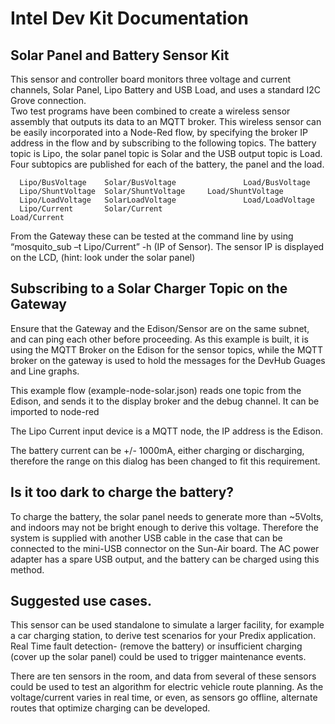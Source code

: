 # Intel Dev Kit Documentation

## Solar Panel and Battery Sensor Kit

This sensor and controller board monitors three voltage and current channels, Solar Panel, Lipo Battery and USB Load, and uses a standard I2C Grove connection.  
Two test programs have been combined to create a wireless sensor assembly that outputs its data to an MQTT broker. 
This wireless sensor can be easily incorporated into a Node-Red flow, by specifying the broker IP address in the flow and by subscribing to the following topics.
The battery topic is Lipo, the solar panel topic is Solar and the USB output topic is Load. Four subtopics are published for each of the battery, the panel and the load.


      Lipo/BusVoltage    Solar/BusVoltage				Load/BusVoltage
      Lipo/ShuntVoltage  Solar/ShuntVoltage		Load/ShuntVoltage
      Lipo/LoadVoltage   SolarLoadVoltage				Load/LoadVoltage
      Lipo/Current       Solar/Current							Load/Current
      
From the Gateway these can be tested at the command line by using “mosquito_sub –t Lipo/Current” -h (IP of Sensor).  The sensor IP is displayed on the LCD, (hint: look under the solar panel)

## Subscribing to a Solar Charger Topic on the Gateway
Ensure that the Gateway and the Edison/Sensor are on the same subnet, and can ping each other before proceeding.  As this example is built, it is using the MQTT Broker on the Edison for the sensor topics, while the MQTT broker on the gateway is used to hold the messages for the DevHub Guages and Line graphs.
 
This example flow  (example-node-solar.json) reads one topic from the Edison, and sends it to the display broker and the debug channel. It can be imported to node-red 

The Lipo Current input device is a MQTT node, the IP address is the Edison.
  
The battery current can be +/- 1000mA, either charging or discharging, therefore the range on this dialog has been changed to fit this requirement.

## Is it too dark to charge the battery?

To charge the battery, the solar panel needs to generate more than ~5Volts, and indoors may not be bright enough to derive this voltage. Therefore the system is supplied with  another USB cable in the case that
can be connected to the mini-USB connector on the Sun-Air board. The AC power adapter has a spare USB output, and the battery can be charged using this method.

## Suggested use cases.

This sensor can be used standalone to simulate a larger facility, for example a car charging station, to derive test scenarios for your Predix application.  Real Time fault detection- (remove the battery)
or insufficient charging (cover up the solar panel) could be used to trigger maintenance events.

There are ten sensors in the room, and data from several of these sensors could be used to test an algorithm for electric vehicle route planning. As the voltage/current varies in real time, or even, 
as sensors go offline, alternate routes that optimize charging can be developed.  